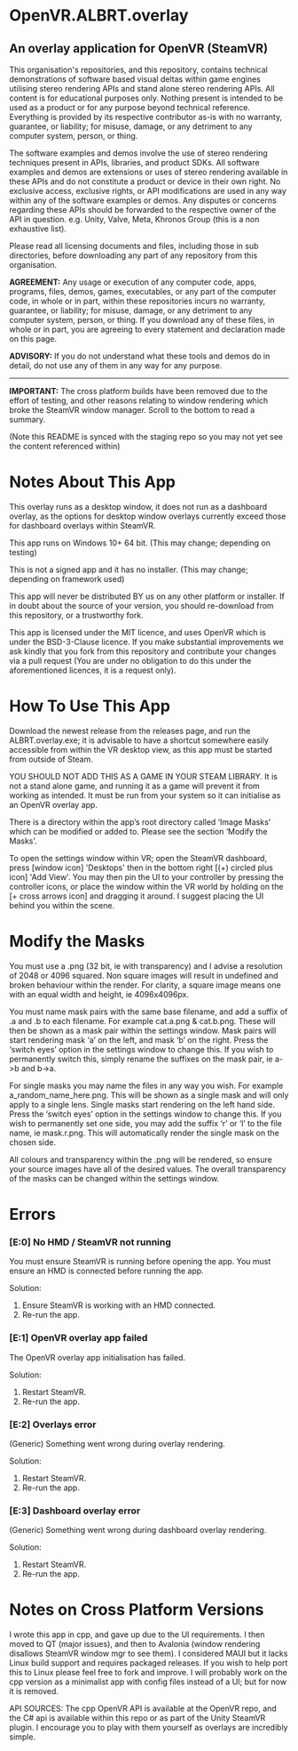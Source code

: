 # OpenVR.ALBRT.overlay
An overlay application for OpenVR (SteamVR)
----

This organisation's repositories, and this repository, contains technical demonstrations of software based visual deltas within game engines utilising stereo rendering APIs and stand alone stereo rendering APIs. All content is for educational purposes only. Nothing present is intended to be used as a product or for any purpose beyond technical reference. Everything is provided by its respective contributor as-is with no warranty, guarantee, or liability; for misuse, damage, or any detriment to any computer system, person, or thing.

The software examples and demos involve the use of stereo rendering techniques present in APIs, libraries, and product SDKs. All software examples and demos are extensions or uses of stereo rendering available in these APIs and do not constitute a product or device in their own right. No exclusive access, exclusive rights, or API modifications are used in any way within any of the software examples or demos. Any disputes or concerns regarding these APIs should be forwarded to the respective owner of the API in question. e.g. Unity, Valve, Meta, Khronos Group (this is a non exhaustive list).

Please read all licensing documents and files, including those in sub directories, before downloading any part of any repository from this organisation.

**AGREEMENT:** Any usage or execution of any computer code, apps, programs, files, demos, games, executables, or any part of the computer code, in whole or in part, within these repositories incurs no warranty, guarantee, or liability; for misuse, damage, or any detriment to any computer system, person, or thing. If you download any of these files, in whole or in part, you are agreeing to every statement and declaration made on this page.

**ADVISORY:** If you do not understand what these tools and demos do in detail, do not use any of them in any way for any purpose.

----

**IMPORTANT:** The cross platform builds have been removed due to the effort of testing, and other reasons relating to window rendering which broke the SteamVR window manager. Scroll to the bottom to read a summary.

(Note this README is synced with the staging repo so you may not yet see the content referenced within)

# Notes About This App
This overlay runs as a desktop window, it does not run as a dashboard overlay, as the options for desktop window overlays currently exceed those for dashboard overlays within SteamVR.

This app runs on Windows 10+ 64 bit. (This may change; depending on testing)

This is not a signed app and it has no installer. (This may change; depending on framework used)

This app will never be distributed BY us on any other platform or installer. If in doubt about the source of your version, you should re-download from this repository, or a trustworthy fork.

This app is licensed under the MIT licence, and uses OpenVR which is under the BSD-3-Clause licence. If you make substantial improvements we ask kindly that you fork from this repository and contribute your changes via a pull request (You are under no obligation to do this under the aforementioned licences, it is a request only).

# How To Use This App
Download the newest release from the releases page, and run the ALBRT.overlay.exe; it is advisable to have a shortcut somewhere easily accessible from within the VR desktop view, as this app must be started from outside of Steam.

YOU SHOULD NOT ADD THIS AS A GAME IN YOUR STEAM LIBRARY. It is not a stand alone game, and running it as a game will prevent it from working as intended. It must be run from your system so it can initialise as an OpenVR overlay app.

There is a directory within the app’s root directory called ‘Image Masks’ which can be modified or added to. Please see the section ‘Modify the Masks’.

To open the settings window within VR; open the SteamVR dashboard, press [window icon] 'Desktops' then in the bottom right [(+) circled plus icon] 'Add View'. You may then pin the UI to your controller by pressing the controller icons, or place the window within the VR world by holding on the [+ cross arrows icon] and dragging it around. I suggest placing the UI behind you within the scene.

# Modify the Masks
You must use a .png (32 bit, ie with transparency) and I advise a resolution of 2048 or 4096 squared. Non square images will result in undefined and broken behaviour within the render. For clarity, a square image means one with an equal width and height, ie 4096x4096px.

You must name mask pairs with the same base filename, and add a suffix of .a and .b to each filename. For example cat.a.png & cat.b.png. These will then be shown as a mask pair within the settings window. Mask pairs will start rendering mask ‘a’ on the left, and mask ‘b’ on the right. Press the ‘switch eyes’ option in the settings window to change this. If you wish to permanently switch this, simply rename the suffixes on the mask pair, ie a->b and b->a.

For single masks you may name the files in any way you wish. For example a_random_name_here.png. This will be shown as a single mask and will only apply to a single lens. Single masks start rendering on the left hand side. Press the ‘switch eyes’ option in the settings window to change this. If you wish to permanently set one side, you may add the suffix ‘r’ or ‘l’ to the file name, ie mask.r.png. This will automatically render the single mask on the chosen side.

All colours and transparency within the .png will be rendered, so ensure your source images have all of the desired values. The overall transparency of the masks can be changed within the settings window.

# Errors
### [E:0] No HMD / SteamVR not running
You must ensure SteamVR is running before opening the app. You must ensure an HMD is connected before running the app.

Solution: 

1. Ensure SteamVR is working with an HMD connected. 
2. Re-run the app.

### [E:1] OpenVR overlay app failed
The OpenVR overlay app initialisation has failed.

Solution: 

1. Restart SteamVR.
2. Re-run the app.

### [E:2] Overlays error
(Generic) Something went wrong during overlay rendering.

Solution: 

1. Restart SteamVR.
2. Re-run the app.

### [E:3] Dashboard overlay error
(Generic) Something went wrong during dashboard overlay rendering.

Solution: 

1. Restart SteamVR.
2. Re-run the app.

# Notes on Cross Platform Versions
I wrote this app in cpp, and gave up due to the UI requirements. I then moved to QT (major issues), and then to Avalonia (window rendering disallows SteamVR window mgr to see them). I considered MAUI but it lacks Linux build support and requires packaged releases. If you wish to help port this to Linux please feel free to fork and improve. I will probably work on the cpp version as a minimalist app with config files instead of a UI; but for now it is removed.

API SOURCES: The cpp OpenVR API is available at the OpenVR repo, and the C# api is available within this repo or as part of the Unity SteamVR plugin. I encourage you to play with them yourself as overlays are incredibly simple.
